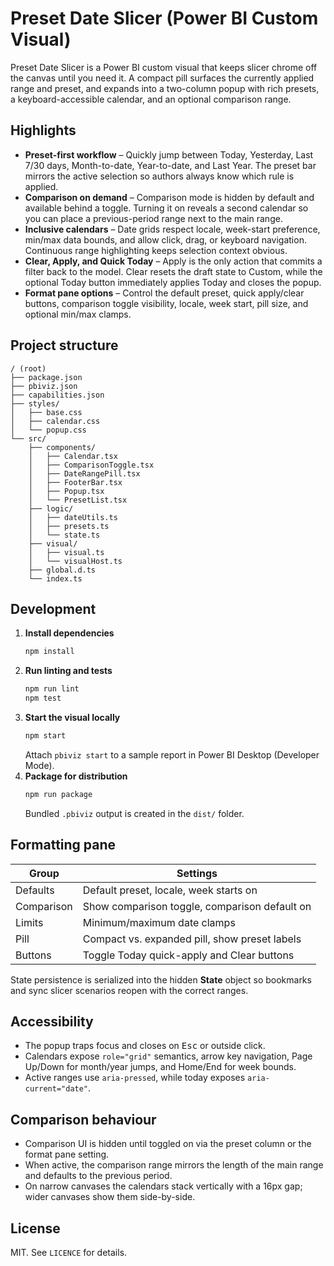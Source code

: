# Preset Date Slicer (Power BI Custom Visual)

Preset Date Slicer is a Power BI custom visual that keeps slicer chrome off the canvas until you need it. A compact pill surfaces the currently applied range and preset, and expands into a two-column popup with rich presets, a keyboard-accessible calendar, and an optional comparison range.

## Highlights

- **Preset-first workflow** – Quickly jump between Today, Yesterday, Last 7/30 days, Month-to-date, Year-to-date, and Last Year. The preset bar mirrors the active selection so authors always know which rule is applied.
- **Comparison on demand** – Comparison mode is hidden by default and available behind a toggle. Turning it on reveals a second calendar so you can place a previous-period range next to the main range.
- **Inclusive calendars** – Date grids respect locale, week-start preference, min/max data bounds, and allow click, drag, or keyboard navigation. Continuous range highlighting keeps selection context obvious.
- **Clear, Apply, and Quick Today** – Apply is the only action that commits a filter back to the model. Clear resets the draft state to Custom, while the optional Today button immediately applies Today and closes the popup.
- **Format pane options** – Control the default preset, quick apply/clear buttons, comparison toggle visibility, locale, week start, pill size, and optional min/max clamps.

## Project structure

```
/ (root)
├── package.json
├── pbiviz.json
├── capabilities.json
├── styles/
│   ├── base.css
│   ├── calendar.css
│   └── popup.css
└── src/
    ├── components/
    │   ├── Calendar.tsx
    │   ├── ComparisonToggle.tsx
    │   ├── DateRangePill.tsx
    │   ├── FooterBar.tsx
    │   ├── Popup.tsx
    │   └── PresetList.tsx
    ├── logic/
    │   ├── dateUtils.ts
    │   ├── presets.ts
    │   └── state.ts
    ├── visual/
    │   ├── visual.ts
    │   └── visualHost.ts
    ├── global.d.ts
    └── index.ts
```

## Development

1. **Install dependencies**
   ```bash
   npm install
   ```
2. **Run linting and tests**
   ```bash
   npm run lint
   npm test
   ```
3. **Start the visual locally**
   ```bash
   npm start
   ```
   Attach `pbiviz start` to a sample report in Power BI Desktop (Developer Mode).
4. **Package for distribution**
   ```bash
   npm run package
   ```
   Bundled `.pbiviz` output is created in the `dist/` folder.

## Formatting pane

| Group      | Settings                                                                 |
|------------|--------------------------------------------------------------------------|
| Defaults   | Default preset, locale, week starts on                                   |
| Comparison | Show comparison toggle, comparison default on                            |
| Limits     | Minimum/maximum date clamps                                              |
| Pill       | Compact vs. expanded pill, show preset labels                            |
| Buttons    | Toggle Today quick-apply and Clear buttons                               |

State persistence is serialized into the hidden **State** object so bookmarks and sync slicer scenarios reopen with the correct ranges.

## Accessibility

- The popup traps focus and closes on <kbd>Esc</kbd> or outside click.
- Calendars expose `role="grid"` semantics, arrow key navigation, Page Up/Down for month/year jumps, and Home/End for week bounds.
- Active ranges use `aria-pressed`, while today exposes `aria-current="date"`.

## Comparison behaviour

- Comparison UI is hidden until toggled on via the preset column or the format pane setting.
- When active, the comparison range mirrors the length of the main range and defaults to the previous period.
- On narrow canvases the calendars stack vertically with a 16px gap; wider canvases show them side-by-side.

## License

MIT. See `LICENCE` for details.
